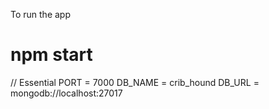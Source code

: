 To run the app
# npm start 


// Essential 
PORT = 7000
DB_NAME = crib_hound
DB_URL = mongodb://localhost:27017

